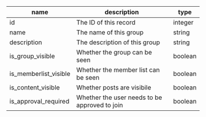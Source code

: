 | name                  | description                                   | type    |
|-----------------------|-----------------------------------------------|---------|
| id                    | The ID of this record                         | integer |
| name                  | The name of this group                        | string  |
| description           | The description of this group                 | string  |
| is_group_visible      | Whether the group can be seen                 | boolean |
| is_memberlist_visible | Whether the member list can be seen           | boolean |
| is_content_visible    | Whether posts are visibile                    | boolean |
| is_approval_required  | Whether the user needs to be approved to join | boolean |